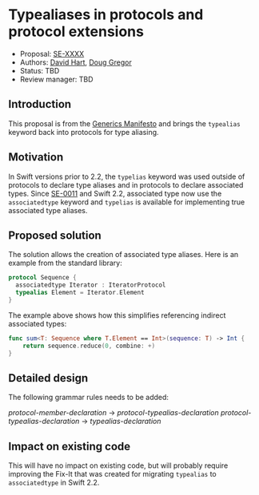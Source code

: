 # Typealiases in protocols and protocol extensions

* Proposal: [SE-XXXX](XXXX-typealiases-in-protocols.md)
* Authors: [David Hart](https://github.com/hartbit), [Doug Gregor](https://github.com/DougGregor)
* Status: TBD
* Review manager: TBD

## Introduction

This proposal is from the [Generics Manifesto](https://github.com/apple/swift/blob/master/docs/GenericsManifesto.md) and brings the `typealias` keyword back into protocols for type aliasing.

## Motivation

In Swift versions prior to 2.2, the `typelias` keyword was used outside of protocols to declare type aliases and in protocols to declare associated types. Since [SE-0011](https://github.com/apple/swift-evolution/blob/master/proposals/0011-replace-typealias-associated.md) and Swift 2.2, associated type now use the `associatedtype` keyword and `typelias` is available for implementing true associated type aliases. 

## Proposed solution

The solution allows the creation of associated type aliases. Here is an example from the standard library:

``` swift
protocol Sequence {
  associatedtype Iterator : IteratorProtocol
  typealias Element = Iterator.Element
}
```

The example above shows how this simplifies referencing indirect associated types:

```swift
func sum<T: Sequence where T.Element == Int>(sequence: T) -> Int {
    return sequence.reduce(0, combine: +)
}
```

## Detailed design

The following grammar rules needs to be added:

*protocol-member-declaration* → *protocol-typealias-declaration*
*protocol-typealias-declaration* → *typealias-declaration*

## Impact on existing code

This will have no impact on existing code, but will probably require improving the Fix-It that was created for migrating `typealias` to `associatedtype` in Swift 2.2.